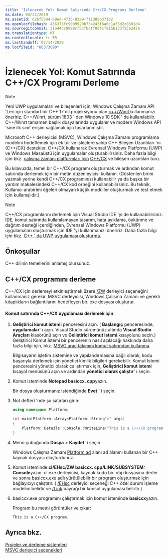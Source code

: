 ```yaml
---
title: 'İzlenecek Yol: Komut Satırında C++/CX Programı Derleme'
ms.date: 04/23/2019
ms.assetid: 626f5544-69ed-4736-83a9-f11389b371b2
ms.openlocfilehash: 456373fc9009920b734243f6a6c1af3d2c0301d4
ms.sourcegitcommit: 31a443c9998cf5cfbaff00fcf815b133f55b2426
ms.translationtype: MT
ms.contentlocale: tr-TR
ms.lasthandoff: 07/14/2020
ms.locfileid: "86373690"
---
```

# <a name="walkthrough-compiling-a-ccx-program-on-the-command-line"></a>İzlenecek Yol: Komut Satırında C++/CX Programı Derleme

> [!NOTE]
> Yeni UWP uygulamaları ve bileşenleri için, Windows Çalışma Zamanı API 'Leri için standart bir C++ 17 dil projeksiyonu olan [c++/Wınrt](/windows/uwp/cpp-and-winrt-apis/)kullanmanızı öneririz. C++/Wınrt, sürüm 1803 ' den Windows 10 SDK ' da kullanılabilir. C++/Wınrt tamamen başlık dosyalarında uygulanır ve modern Windows API 'sine ilk sınıf erişim sağlamak için tasarlanmıştır.

Microsoft C++ derleyicisi (MSVC), Windows Çalışma Zamanı programlama modelini hedeflemek için ek tür ve işleçlere sahip C++ Bileşen Uzantıları 'nı (C++/CX) destekler. C++/CX kullanarak Evrensel Windows Platformu (UWP) ve Windows Masaüstü için uygulamalar oluşturabilirsiniz. Daha fazla bilgi için bkz. [çalışma zamanı platformları Için](../extensions/component-extensions-for-runtime-platforms.md) [C++/CX](https://docs.microsoft.com/archive/msdn-magazine/2013/april/component-extensions-a-tour-of-c-cx) ve bileşen uzantıları turu.

Bu kılavuzda, temel bir C++/CX programı oluşturmak ve ardından komut satırında derlemek için bir metin düzenleyicisi kullanın. (Gösterilen birini yazmak yerine kendi C++/CX programınızı kullanabilir ya da başka bir yardım makalesindeki C++/CX kod örneğini kullanabilirsiniz. Bu teknik, Kullanıcı arabirimi öğeleri olmayan küçük modüller oluşturmak ve test etmek için kullanışlıdır.)

> [!NOTE]
> C++/CX programlarını derlemek için Visual Studio IDE 'yi de kullanabilirsiniz. IDE, komut satırında kullanılamayan tasarım, hata ayıklama, öykünme ve dağıtım desteği içerdiğinden, Evrensel Windows Platformu (UWP) uygulamaları oluşturmak için IDE 'yi kullanmanızı öneririz. Daha fazla bilgi için bkz. [C++ ' da UWP uygulaması oluşturma](/windows/uwp/get-started/create-a-basic-windows-10-app-in-cpp).

## <a name="prerequisites"></a>Önkoşullar

C++ dilinin temellerini anlamış olursunuz.

## <a name="compiling-a-ccx-program"></a>C++/CX programını derleme

C++/CX için derlemeyi etkinleştirmek üzere [/ZW](reference/zw-windows-runtime-compilation.md) derleyici seçeneğini kullanmanız gerekir. MSVC derleyicisi, Windows Çalışma Zamanı ve gerekli kitaplıkların bağlantılarını hedefleyen bir. exe dosyası oluşturur.

#### <a name="to-compile-a-ccx-application-on-the-command-line"></a>Komut satırında C++/CX uygulaması derlemek için

1. **Geliştirici komut istemi** penceresini açın. ( **Başlangıç** penceresinde, **uygulamalar**' ı açın. Visual Studio sürümünüz altında **Visual Studio Araçları** klasörünü açın ve **Geliştirici komut istemi** kısayolunu seçin.) Geliştirici Komut İstemi bir pencerenin nasıl açılacağı hakkında daha fazla bilgi için, bkz. [MSVC araç takımını komut satırından kullanma](building-on-the-command-line.md).

   Bilgisayarın işletim sistemine ve yapılandırmasına bağlı olarak, kodu başarıyla derlemek için yönetici kimlik bilgileri gerekebilir. Komut Istemi penceresini yönetici olarak çalıştırmak için, **Geliştirici komut istemi** kısayol menüsünü açın ve ardından **yönetici olarak çalıştır**' ı seçin.

1. Komut isteminde **Notepad basiccx. cpp**yazın.

   Bir dosya oluşturmanız istendiğinde **Evet** ' i seçin.

1. Not defteri 'nde şu satırları girin:

    ```cpp
    using namespace Platform;

    int main(Platform::Array<Platform::String^>^ args)
    {
        Platform::Details::Console::WriteLine("This is a C++/CX program.");
    }
    ```

1. Menü çubuğunda **Dosya**  >  **Kaydet**' i seçin.

   Windows Çalışma Zamanı [Platform ad](../cppcx/platform-namespace-c-cx.md) alanı ad alanını kullanan bir C++ kaynak dosyası oluşturdunuz.

1. Komut isteminde **cl/EHsc/ZW basiccx. cpp/LINK/SUBSYSTEM: Console**yazın. cl.exe derleyicisi, kaynak kodu bir. obj dosyasına derler ve sonra basiccx.exe adlı yürütülebilir bir program oluşturmak için bağlayıcıyı çalıştırır. ( [/EHsc](reference/eh-exception-handling-model.md) derleyici seçeneği C++ özel durum işleme modelini belirtir ve [/Link](reference/link-pass-options-to-linker.md) bayrağı bir konsol uygulaması belirtir.)

1. basiccx.exe programını çalıştırmak için komut isteminde **basiccx**yazın.

   Program bu metni görüntüler ve çıkar:

    ```Output
    This is a C++/CX program.
    ```

## <a name="see-also"></a>Ayrıca bkz.

[Projeler ve derleme sistemleri](projects-and-build-systems-cpp.md)<br/>
[MSVC derleyici seçenekleri](reference/compiler-options.md)
